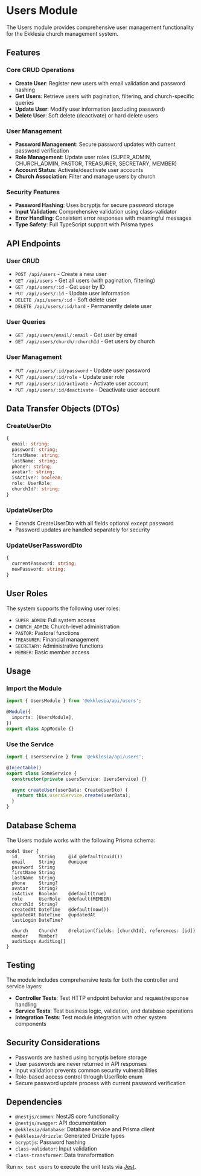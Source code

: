 # Users Module

The Users module provides comprehensive user management functionality for the Ekklesia church management system.

## Features

### Core CRUD Operations
- **Create User**: Register new users with email validation and password hashing
- **Get Users**: Retrieve users with pagination, filtering, and church-specific queries
- **Update User**: Modify user information (excluding password)
- **Delete User**: Soft delete (deactivate) or hard delete users

### User Management
- **Password Management**: Secure password updates with current password verification
- **Role Management**: Update user roles (SUPER_ADMIN, CHURCH_ADMIN, PASTOR, TREASURER, SECRETARY, MEMBER)
- **Account Status**: Activate/deactivate user accounts
- **Church Association**: Filter and manage users by church

### Security Features
- **Password Hashing**: Uses bcryptjs for secure password storage
- **Input Validation**: Comprehensive validation using class-validator
- **Error Handling**: Consistent error responses with meaningful messages
- **Type Safety**: Full TypeScript support with Prisma types

## API Endpoints

### User CRUD
- `POST /api/users` - Create a new user
- `GET /api/users` - Get all users (with pagination, filtering)
- `GET /api/users/:id` - Get user by ID
- `PUT /api/users/:id` - Update user information
- `DELETE /api/users/:id` - Soft delete user
- `DELETE /api/users/:id/hard` - Permanently delete user

### User Queries
- `GET /api/users/email/:email` - Get user by email
- `GET /api/users/church/:churchId` - Get users by church

### User Management
- `PUT /api/users/:id/password` - Update user password
- `PUT /api/users/:id/role` - Update user role
- `PUT /api/users/:id/activate` - Activate user account
- `PUT /api/users/:id/deactivate` - Deactivate user account

## Data Transfer Objects (DTOs)

### CreateUserDto
```typescript
{
  email: string;
  password: string;
  firstName: string;
  lastName: string;
  phone?: string;
  avatar?: string;
  isActive?: boolean;
  role: UserRole;
  churchId?: string;
}
```

### UpdateUserDto
- Extends CreateUserDto with all fields optional except password
- Password updates are handled separately for security

### UpdateUserPasswordDto
```typescript
{
  currentPassword: string;
  newPassword: string;
}
```

## User Roles

The system supports the following user roles:
- `SUPER_ADMIN`: Full system access
- `CHURCH_ADMIN`: Church-level administration  
- `PASTOR`: Pastoral functions
- `TREASURER`: Financial management
- `SECRETARY`: Administrative functions
- `MEMBER`: Basic member access

## Usage

### Import the Module
```typescript
import { UsersModule } from '@ekklesia/api/users';

@Module({
  imports: [UsersModule],
})
export class AppModule {}
```

### Use the Service
```typescript
import { UsersService } from '@ekklesia/api/users';

@Injectable()
export class SomeService {
  constructor(private usersService: UsersService) {}

  async createUser(userData: CreateUserDto) {
    return this.usersService.create(userData);
  }
}
```

## Database Schema

The Users module works with the following Prisma schema:

```prisma
model User {
  id        String     @id @default(cuid())
  email     String     @unique
  password  String
  firstName String
  lastName  String
  phone     String?
  avatar    String?
  isActive  Boolean    @default(true)
  role      UserRole   @default(MEMBER)
  churchId  String?
  createdAt DateTime   @default(now())
  updatedAt DateTime   @updatedAt
  lastLogin DateTime?
  
  church    Church?    @relation(fields: [churchId], references: [id])
  member    Member?
  auditLogs AuditLog[]
}
```

## Testing

The module includes comprehensive tests for both the controller and service layers:

- **Controller Tests**: Test HTTP endpoint behavior and request/response handling
- **Service Tests**: Test business logic, validation, and database operations
- **Integration Tests**: Test module integration with other system components

## Security Considerations

- Passwords are hashed using bcryptjs before storage
- User passwords are never returned in API responses
- Input validation prevents common security vulnerabilities
- Role-based access control through UserRole enum
- Secure password update process with current password verification

## Dependencies

- `@nestjs/common`: NestJS core functionality
- `@nestjs/swagger`: API documentation
- `@ekklesia/database`: Database service and Prisma client
- `@ekklesia/drizzle`: Generated Drizzle types
- `bcryptjs`: Password hashing
- `class-validator`: Input validation
- `class-transformer`: Data transformation

Run `nx test users` to execute the unit tests via [Jest](https://jestjs.io).
